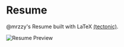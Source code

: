 # Resume
@mrzzy's Resume built with LaTeX [(tectonic)](https://tectonic-typesetting.github.io/).

![Resume Preview](https://mrzzy.github.io/resume/assets/previews/main-1.png)
